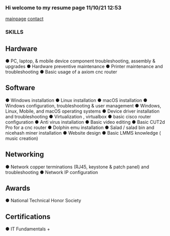 ### Hi welcome to my resume page 11/10/21 12:53
[mainpage](https://neverlivedordied.github.io) [contact](https://neverlivedordied.github.io/contact.github.io)

### SKILLS 
  
## Hardware
●	PC, laptop, & mobile device component troubleshooting, assembly & upgrades
●	Hardware preventive maintenance
●	Printer maintenance and troubleshooting
●	Basic usage of a axiom cnc router 

## Software
●	Windows installation
●	Linux installation
●	macOS installation
●	Windows configuration, troubleshooting & user management
●	Windows, Linux, Mobile, and macOS operating systems
●	Device driver installation and troubleshooting
●	Virtualization , virtualbox
●	basic cisco router configuration
●	Anti virus installation 
●	Basic video editing
●	Basic CUT2d Pro for a cnc router
●	Dolphin emu installation
●	Salad / salad bin and nicehash miner  installation
●	Website design
●	Basic LMMS knowledge ( music creation)

## Networking
●	Network copper terminations (RJ45, keystone & patch panel) and troubleshooting
●	Network IP configuration

## Awards
●	National Technical Honor Society

## Certifications
●	IT Fundamentals +
